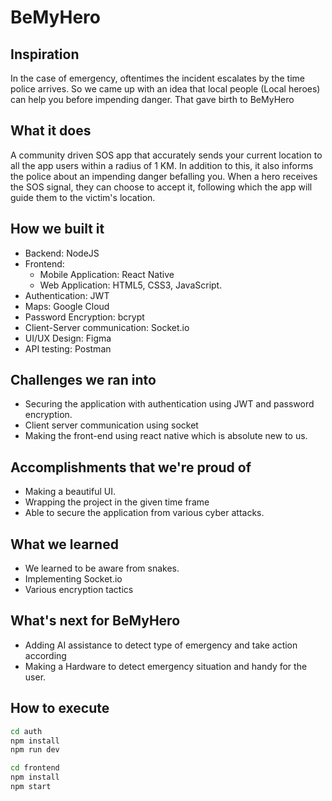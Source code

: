 # BeMyHero

## Inspiration
In the case of emergency, oftentimes the incident escalates by the time police arrives. 
So we came up with an idea that local people (Local heroes) can help you before impending danger.
That gave birth to BeMyHero

## What it does
A community driven SOS app that accurately sends your current location to all the app users within a radius of 1 KM. 
In addition to this, it also informs the police about an impending danger befalling you. When a hero receives the SOS signal, they can choose to accept it, following which the app will guide them to the victim's location. 

## How we built it
- Backend: NodeJS
- Frontend: 
    - Mobile Application: React Native
    - Web Application: HTML5, CSS3, JavaScript.
- Authentication: JWT
- Maps: Google Cloud
- Password Encryption: bcrypt
- Client-Server communication: Socket.io
- UI/UX Design: Figma
- API testing: Postman

## Challenges we ran into
- Securing the application with authentication using JWT and password encryption.
- Client server communication using socket
- Making the front-end using react native which is absolute new to us.

## Accomplishments that we're proud of
- Making a beautiful UI.
- Wrapping the project in the given time frame
- Able to secure the application from various cyber attacks.

## What we learned
- We learned to be aware from snakes.
- Implementing Socket.io
- Various encryption tactics

## What's next for BeMyHero
- Adding AI assistance to detect type of emergency and take action according 
- Making a Hardware to detect emergency situation and handy for the user.

## How to execute
```bash
cd auth
npm install
npm run dev
```
```bash
cd frontend
npm install
npm start
```
